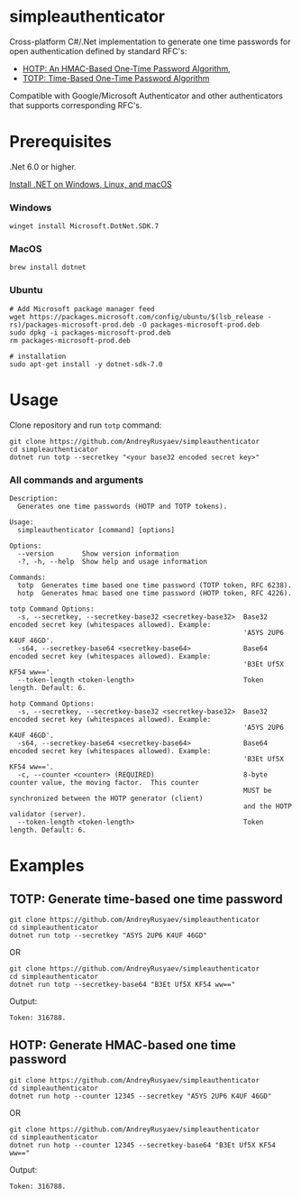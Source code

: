 ﻿# simpleauthenticator
Cross-platform C#/.Net implementation to generate one time passwords for open authentication defined by standard RFC's:
* [HOTP: An HMAC-Based One-Time Password Algorithm](https://www.rfc-editor.org/rfc/rfc4226),
* [TOTP: Time-Based One-Time Password Algorithm](https://www.rfc-editor.org/rfc/rfc6238)

Compatible with Google/Microsoft Authenticator and other authenticators that supports corresponding RFC's.

# Prerequisites
.Net 6.0 or higher.

[Install .NET on Windows, Linux, and macOS](https://learn.microsoft.com/en-us/dotnet/core/install/)

### Windows
``` shell
winget install Microsoft.DotNet.SDK.7
```

### MacOS
``` shell
brew install dotnet
```

### Ubuntu
``` shell
# Add Microsoft package manager feed
wget https://packages.microsoft.com/config/ubuntu/$(lsb_release -rs)/packages-microsoft-prod.deb -O packages-microsoft-prod.deb
sudo dpkg -i packages-microsoft-prod.deb
rm packages-microsoft-prod.deb

# installation
sudo apt-get install -y dotnet-sdk-7.0
```

# Usage

Clone repository and run `totp` command:
``` shell
git clone https://github.com/AndreyRusyaev/simpleauthenticator
cd simpleauthenticator
dotnet run totp --secretkey "<your base32 encoded secret key>"
```

### All commands and arguments
``` shell
Description:
  Generates one time passwords (HOTP and TOTP tokens).

Usage:
  simpleauthenticator [command] [options]

Options:
  --version       Show version information
  -?, -h, --help  Show help and usage information

Commands:
  totp  Generates time based one time password (TOTP token, RFC 6238).
  hotp  Generates hmac based one time password (HOTP token, RFC 4226).

totp Command Options:
  -s, --secretkey, --secretkey-base32 <secretkey-base32>  Base32 encoded secret key (whitespaces allowed). Example:
                                                          'A5YS 2UP6 K4UF 46GD'.
  -s64, --secretkey-base64 <secretkey-base64>             Base64 encoded secret key (whitespaces allowed). Example:
                                                          'B3Et Uf5X KF54 ww=='.
  --token-length <token-length>                           Token length. Default: 6.

hotp Command Options:
  -s, --secretkey, --secretkey-base32 <secretkey-base32>  Base32 encoded secret key (whitespaces allowed). Example:
                                                          'A5YS 2UP6 K4UF 46GD'.
  -s64, --secretkey-base64 <secretkey-base64>             Base64 encoded secret key (whitespaces allowed). Example:
                                                          'B3Et Uf5X KF54 ww=='.
  -c, --counter <counter> (REQUIRED)                      8-byte counter value, the moving factor.  This counter
                                                          MUST be synchronized between the HOTP generator (client)
                                                          and the HOTP validator (server).
  --token-length <token-length>                           Token length. Default: 6.
```

# Examples

## TOTP: Generate time-based one time password
``` shell
git clone https://github.com/AndreyRusyaev/simpleauthenticator
cd simpleauthenticator
dotnet run totp --secretkey "A5YS 2UP6 K4UF 46GD"
```

OR

``` shell
git clone https://github.com/AndreyRusyaev/simpleauthenticator
cd simpleauthenticator
dotnet run totp --secretkey-base64 "B3Et Uf5X KF54 ww=="
```

Output:
``` shell
Token: 316788.
```

## HOTP: Generate HMAC-based one time password

``` shell
git clone https://github.com/AndreyRusyaev/simpleauthenticator
cd simpleauthenticator
dotnet run hotp --counter 12345 --secretkey "A5YS 2UP6 K4UF 46GD"
```

OR

``` shell
git clone https://github.com/AndreyRusyaev/simpleauthenticator
cd simpleauthenticator
dotnet run hotp --counter 12345 --secretkey-base64 "B3Et Uf5X KF54 ww=="
```

Output:
``` shell
Token: 316788.
```

